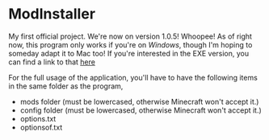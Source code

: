 # ModInstaller
My first official project.
We're now on version 1.0.5! Whoopee!
As of right now, this program only works if you're on *Windows*, though I'm hoping to someday adapt it to Mac too!
If you're interested in the EXE version, you can find a link to that [here](https://drive.google.com/file/d/1S67EfwUYDWvFSkEhWrULEExtPo20GyUk/view)

For the full usage of the application, you'll have to have the following items in the same folder as the program,
  *  mods folder   (must be lowercased, otherwise Minecraft won't accept it.)
  *  config folder (must be lowercased, otherwise Minecraft won't accept it.)
  *  options.txt
  *  optionsof.txt
